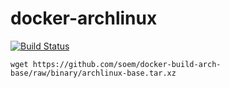 # docker-archlinux

[![Build Status](https://travis-ci.org/soem/docker-archlinux.svg?branch=master)](https://travis-ci.org/soem/docker-archlinux)

```
wget https://github.com/soem/docker-build-arch-base/raw/binary/archlinux-base.tar.xz
```
